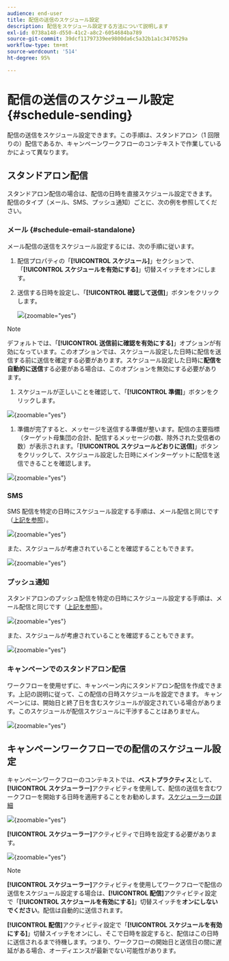 ```yaml
---
audience: end-user
title: 配信の送信のスケジュール設定
description: 配信をスケジュール設定する方法について説明します
exl-id: 0738a148-d550-41c2-a8c2-6054684ba789
source-git-commit: 39dcf11797339ee9800da6c5a32b1a1c3470529a
workflow-type: tm+mt
source-wordcount: '514'
ht-degree: 95%

---
```


# 配信の送信のスケジュール設定 {#schedule-sending}

配信の送信をスケジュール設定できます。この手順は、スタンドアロン（1 回限りの）配信であるか、キャンペーンワークフローのコンテキストで作業しているかによって異なります。

## スタンドアロン配信

スタンドアロン配信の場合は、配信の日時を直接スケジュール設定できます。
配信のタイプ（メール、SMS、プッシュ通知）ごとに、次の例を参照してください。

### メール {#schedule-email-standalone}

メール配信の送信をスケジュール設定するには、次の手順に従います。

1. 配信プロパティの「**[!UICONTROL スケジュール]**」セクションで、「**[!UICONTROL スケジュールを有効にする]**」切替スイッチをオンにします。

1. 送信する日時を設定し、「**[!UICONTROL 確認して送信]**」ボタンをクリックします。

   ![](assets/schedule-email-standalone.png){zoomable="yes"}

>[!NOTE]
>
>デフォルトでは、「**[!UICONTROL 送信前に確認を有効にする]**」オプションが有効になっています。このオプションでは、スケジュール設定した日時に配信を送信する前に送信を確定する必要があります。スケジュール設定した日時に&#x200B;**配信を自動的に送信**&#x200B;する必要がある場合は、このオプションを無効にする必要があります。
>

1. スケジュールが正しいことを確認して、「**[!UICONTROL 準備]**」ボタンをクリックします。

![](assets/schedule-email-standalone-prepare.png){zoomable="yes"}

1. 準備が完了すると、メッセージを送信する準備が整います。配信の主要指標（ターゲット母集団の合計、配信するメッセージの数、除外された受信者の数）が表示されます。「**[!UICONTROL スケジュールどおりに送信]**」ボタンをクリックして、スケジュール設定した日時にメインターゲットに配信を送信できることを確認します。

![](assets/schedule-email-standalone-send.png){zoomable="yes"}


### SMS

SMS 配信を特定の日時にスケジュール設定する手順は、メール配信と同じです（[上記を参照](#schedule-email-standalone)）。

![](assets/schedule-sms-standalone.png){zoomable="yes"}

また、スケジュールが考慮されていることを確認することもできます。

![](assets/schedule-sms-standalone-prepare.png){zoomable="yes"}

### プッシュ通知

スタンドアロンのプッシュ配信を特定の日時にスケジュール設定する手順は、メール配信と同じです（[上記を参照](#schedule-email-standalone)）。

![](assets/schedule-push-standalone.png){zoomable="yes"}

また、スケジュールが考慮されていることを確認することもできます。

![](assets/schedule-push-standalone-prepare.png){zoomable="yes"}

### キャンペーンでのスタンドアロン配信

ワークフローを使用せずに、キャンペーン内にスタンドアロン配信を作成できます。上記の説明に従って、この配信の日時スケジュールを設定できます。
キャンペーンには、開始日と終了日を含むスケジュールが設定されている場合があります。このスケジュールが配信スケジュールに干渉することはありません。

![](assets/schedule-delivery-standalone.png){zoomable="yes"}

## キャンペーンワークフローでの配信のスケジュール設定

キャンペーンワークフローのコンテキストでは、**ベストプラクティス**&#x200B;として、**[!UICONTROL スケジューラー]**&#x200B;アクティビティを使用して、配信の送信を含むワークフローを開始する日時を適用することをお勧めします。[スケジューラーの詳細](../workflows/activities/scheduler.md)

![](assets/schedule-workflow.png){zoomable="yes"}


**[!UICONTROL スケジューラー]**&#x200B;アクティビティで日時を設定する必要があります。

![](assets/schedule-workflow-scheduler.png){zoomable="yes"}


>[!NOTE]
>
>**[!UICONTROL スケジューラー]**&#x200B;アクティビティを使用してワークフローで配信の送信をスケジュール設定する場合は、**[!UICONTROL 配信]**&#x200B;アクティビティ設定で「**[!UICONTROL スケジュールを有効にする]**」切替スイッチを&#x200B;**オンにしないでください**。配信は自動的に送信されます。
>

**[!UICONTROL 配信]**&#x200B;アクティビティ設定で「**[!UICONTROL スケジュールを有効にする]**」切替スイッチをオンにし、そこで日時を設定すると、配信はこの日時に送信されるまで待機します。つまり、ワークフローの開始日と送信日の間に遅延がある場合、オーディエンスが最新でない可能性があります。

